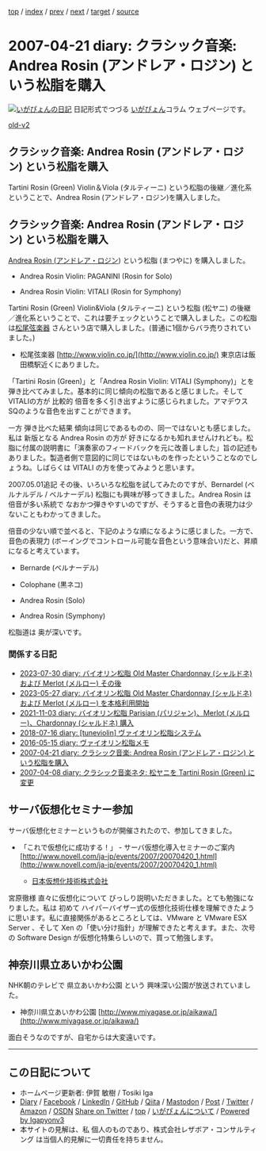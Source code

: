 [top](../index.html) 
 / [index](index.html) 
 / [prev](ig070420.html) 
 / [next](ig070422.html) 
 / [target](https://www.igapyon.jp/igapyon/diary/2007/ig070421.html) 
 / [source](https://github.com/igapyon/diary/blob/master/2007/ig070421.src.md) 

2007-04-21 diary: クラシック音楽: Andrea Rosin (アンドレア・ロジン) という松脂を購入
=====================================================================================================
[![いがぴょんの日記](https://www.igapyon.jp/igapyon/diary/images/iga202308_64.jpg "いがぴょん")](https://www.igapyon.jp/igapyon/diary/memo/memoigapyon.html) 日記形式でつづる [いがぴょん](https://www.igapyon.jp/igapyon/diary/memo/memoigapyon.html)コラム ウェブページです。

[old-v2](ig070421-orig.html)

## クラシック音楽: Andrea Rosin (アンドレア・ロジン) という松脂を購入

Tartini Rosin (Green) Violin＆Viola (タルティーニ) という松脂の後継／進化系ということで、Andrea Rosin (アンドレア・ロジン)を購入しました。


## クラシック音楽: Andrea Rosin (アンドレア・ロジン) という松脂を購入

[Andrea Rosin (アンドレア・ロジン](http://www.cremonainseoul.com/jp_html/rosin/rosin.htm)) という松脂 (まつやに) を購入しました。

* Andrea Rosin Violin: PAGANINI (Rosin for Solo)
  
* Andrea Rosin Violin: VITALI (Rosin for Symphony)

Tartini Rosin (Green) Violin&Viola (タルティーニ) という松脂 (松ヤニ) の後継／進化系ということで、これは要チェックということで購入しました。この松脂は[松尾弦楽器](http://www.violin.co.jp/) さんという店で購入しました。(普通に1個からバラ売りされていました。)

* 松尾弦楽器
  [http://www.violin.co.jp/](http://www.violin.co.jp/)
  東京店は飯田橋駅近くにありました。

「Tartini Rosin (Green)」と「Andrea Rosin Violin: VITALI (Symphony)」とを弾き比べてみました。基本的に同じ傾向の松脂であると感じました。そして
VITALIの方が 比較的 倍音を多く引き出すように感じられました。アマデウスSQのような音色を出すことができます。

一方 弾き比べた結果 傾向は同じであるものの、同一ではないとも感じました。私は 新版となる Andrea Rosin の方が 好きになるかも知れませんけれども。松脂に付属の説明書に「演奏家のフィードバックを元に改善しました」旨の記述もありました。製造者側で意図的に同じではないものを作ったということなのでしょうね。しばらくは VITALI の方を使ってみようと思います。

2007.05.01追記 その後、いろいろな松脂を試してみたのですが、Bernardel (ベルナルデル / ベルナーデル) 松脂にも興味が移ってきました。Andrea
Rosin は 倍音が多い系統で なおかつ弾きやすいのですが、そうすると音色の表現力は少ないこともわかってきました。

倍音の少ない順で並べると、下記のような順になるように感じました。一方で、音色の表現力 (ボーイングでコントロール可能な音色という意味合い)だと、昇順になると考えています。

* Bernarde (ベルナーデル)
  
* Colophane (黒ネコ)
  
* Andrea Rosin (Solo)
  
* Andrea Rosin (Symphony)

松脂道は 奥が深いです。

### 関係する日記

- [2023-07-30 diary: バイオリン松脂 Old Master Chardonnay (シャルドネ) および Merlot (メルロー) その後](https://www.igapyon.jp/igapyon/diary/2023/ig230730.html)
- [2023-05-27 diary: バイオリン松脂 Old Master Chardonnay (シャルドネ) および Merlot (メルロー) を本格利用開始](https://www.igapyon.jp/igapyon/diary/2023/ig230527.html)
- [2021-11-03 diary: バイオリン松脂 Parisian (パリジャン)、Merlot (メルロー)、Chardonnay (シャルドネ) 購入](https://www.igapyon.jp/igapyon/diary/2021/ig211103.html)
- [2018-07-16 diary: [tuneviolin] ヴァイオリン松脂システム](https://www.igapyon.jp/igapyon/diary/2018/ig180716.html)
- [2016-05-15 diary: ヴァイオリン松脂メモ](https://www.igapyon.jp/igapyon/diary/2016/ig160515.html)
- [2007-04-21 diary: クラシック音楽: Andrea Rosin (アンドレア・ロジン) という松脂を購入](https://www.igapyon.jp/igapyon/diary/2007/ig070421.html)
- [2007-04-08 diary: クラシック音楽ネタ: 松ヤニを Tartini Rosin (Green) に変更](https://www.igapyon.jp/igapyon/diary/2007/ig070408.html)

## サーバ仮想化セミナー参加

サーバ仮想化セミナーというものが開催されたので、参加してきました。

* 「これで仮想化に成功する！」 - サーバ仮想化導入セミナーのご案内
  [http://www.novell.com/ja-jp/events/2007/20070420_1.html](http://www.novell.com/ja-jp/events/2007/20070420_1.html)
  
  * [日本仮想化技術株式会社](http://virtualtech.jp/)
  

宮原徹様 直々に仮想化について びっしり説明いただきました。とても勉強になりました。私は 初めて ハイパーバイザー式の仮想化技術仕様を理解できたように思います。私に直接関係があるところとしては、VMware と VMware ESX Server 、そして Xen の「使い分け指針」が理解できたと考えます。また、次号の
Software Design が仮想化特集らしいので、買って勉強します。

## 神奈川県立あいかわ公園

NHK朝のテレビで 県立あいかわ公園 という 興味深い公園が放送されていました。

* 神奈川県立あいかわ公園
  [http://www.miyagase.or.jp/aikawa/](http://www.miyagase.or.jp/aikawa/)

面白そうなのですが、自宅からは大変遠いです。


----------------------------------------------------------------------------------------------------

## この日記について

* ホームページ更新者: 伊賀 敏樹 / Tosiki Iga
* [Diary](https://www.igapyon.jp/igapyon/diary/) / [Facebook](https://www.facebook.com/igapyon) / [LinkedIn](https://www.linkedin.com/in/toshikiiga) / [GitHub](https://github.com/igapyon) / [Qiita](https://qiita.com/igapyon) / [Mastodon](https://social.vivaldi.net/@igapyon) / [Post](https://post.news/igapyon) / [Twitter](https://twitter.com/ToshikiIga) / [Amazon](https://www.amazon.co.jp/%E4%BC%8A%E8%B3%80-%E6%95%8F%E6%A8%B9/e/B004LTQWCQ) / [OSDN](https://ja.osdn.net/users/iga/)
[Share on Twitter](https://twitter.com/intent/tweet?hashtags=igapyon%2Cdiary%2C%E3%81%84%E3%81%8C%E3%81%B4%E3%82%87%E3%82%93&text=%E3%82%AF%E3%83%A9%E3%82%B7%E3%83%83%E3%82%AF%E9%9F%B3%E6%A5%BD%3A+Andrea+Rosin+%28%E3%82%A2%E3%83%B3%E3%83%89%E3%83%AC%E3%82%A2%E3%83%BB%E3%83%AD%E3%82%B8%E3%83%B3%29+%E3%81%A8%E3%81%84%E3%81%86%E6%9D%BE%E8%84%82%E3%82%92%E8%B3%BC%E5%85%A5&url=https%3A%2F%2Fwww.igapyon.jp%2Figapyon%2Fdiary%2F2007%2Fig070421.html) / [top](../index.html) / [いがぴょんについて](https://www.igapyon.jp/igapyon/diary/memo/memoigapyon.html) / [Powered by Igapyonv3](https://github.com/igapyon/igapyonv3)
* 本サイトの見解は、私 個人のものであり、株式会社レザボア・コンサルティング は当個人的見解に一切責任を持ちません。 
